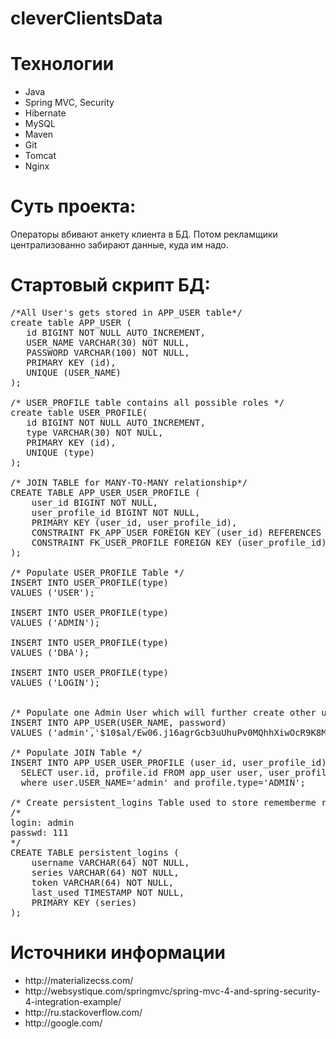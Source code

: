 # cleverClientsData

# Технологии
<ul>
<li>Java</li>
<li>Spring MVC, Security</li>
<li>Hibernate</li>
<li>MySQL</li>
<li>Maven</li>
<li>Git</li>
<li>Tomcat</li>
<li>Nginx</li>
</ul>

# Суть проекта:
Операторы вбивают анкету клиента в БД.
Потом рекламщики централизованно забирают данные, куда им надо.

# Стартовый скрипт БД:
<pre>
/*All User's gets stored in APP_USER table*/
create table APP_USER (
   id BIGINT NOT NULL AUTO_INCREMENT,
   USER_NAME VARCHAR(30) NOT NULL,
   PASSWORD VARCHAR(100) NOT NULL,
   PRIMARY KEY (id),
   UNIQUE (USER_NAME)
);
   
/* USER_PROFILE table contains all possible roles */
create table USER_PROFILE(
   id BIGINT NOT NULL AUTO_INCREMENT,
   type VARCHAR(30) NOT NULL,
   PRIMARY KEY (id),
   UNIQUE (type)
);

/* JOIN TABLE for MANY-TO-MANY relationship*/  
CREATE TABLE APP_USER_USER_PROFILE (
    user_id BIGINT NOT NULL,
    user_profile_id BIGINT NOT NULL,
    PRIMARY KEY (user_id, user_profile_id),
    CONSTRAINT FK_APP_USER FOREIGN KEY (user_id) REFERENCES APP_USER (id),
    CONSTRAINT FK_USER_PROFILE FOREIGN KEY (user_profile_id) REFERENCES USER_PROFILE (id)
);
  
/* Populate USER_PROFILE Table */
INSERT INTO USER_PROFILE(type)
VALUES ('USER');
  
INSERT INTO USER_PROFILE(type)
VALUES ('ADMIN');
  
INSERT INTO USER_PROFILE(type)
VALUES ('DBA');
  
INSERT INTO USER_PROFILE(type)
VALUES ('LOGIN');

  
/* Populate one Admin User which will further create other users for the application using GUI */
INSERT INTO APP_USER(USER_NAME, password)
VALUES ('admin','$10$al/Ew06.j16agrGcb3uUhuPv0MQhhXiwOcR9K8MlfV.AcHpCpcRbO');
    
/* Populate JOIN Table */
INSERT INTO APP_USER_USER_PROFILE (user_id, user_profile_id)
  SELECT user.id, profile.id FROM app_user user, user_profile profile
  where user.USER_NAME='admin' and profile.type='ADMIN';
 
/* Create persistent_logins Table used to store rememberme related stuff*/
/* 
login: admin
passwd: 111
*/
CREATE TABLE persistent_logins (
    username VARCHAR(64) NOT NULL,
    series VARCHAR(64) NOT NULL,
    token VARCHAR(64) NOT NULL,
    last_used TIMESTAMP NOT NULL,
    PRIMARY KEY (series)
);
</pre>

# Источники информации
<ul>
<li>http://materializecss.com/
<li>http://websystique.com/springmvc/spring-mvc-4-and-spring-security-4-integration-example/
<li>http://ru.stackoverflow.com/
<li>http://google.com/
</ul>